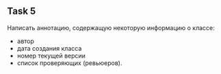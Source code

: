 ## Task 5

Написать аннотацию, содержащую некоторую информацию о классе: 
- автор 
- дата создания класса 
- номер текущей версии 
- список проверяющих (ревьюеров).
